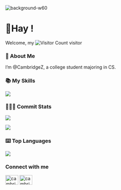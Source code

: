 
![background-w60](https://user-images.githubusercontent.com/85283092/211194809-9d0d70f3-40fb-4a35-a07f-ad1cd4be3e65.jpeg)

# 👋Hay !
Welcome, my ![Visitor Count](https://profile-counter.glitch.me/CambridgeZ/count.svg) visitor

### 👋 About Me
I’m @CambridgeZ, a college student majoring in CS.


<!---
CamberidgeZhao/CamberidgeZhao is a ✨ special ✨ repository because its `README.md` (this file) appears on your GitHub profile.
You can click the Preview link to take a look at your changes.
--->

### 📚 My Skills

<p align=>
  <a href="https://skillicons.dev">
    <img src="https://skillicons.dev/icons?i=,git,html,css,js,latex,vscode,linux,md,mysql,github,py,c,cpp,java,idea,stackoverflow,matlab,anaconda&perline=6" />
  </a>
</p>


###  👨🏻‍💻 Commit Stats

![](https://github-readme-stats.vercel.app/api?username=CambridgeZ&count_private=true&show_icons=true&theme=dark&show_owner=true)

![](https://github-profile-trophy.vercel.app/?username=CambridgeZ&theme=dark&row=1)



###  ⌨️ Top Languages

![](https://github-readme-stats.vercel.app/api/top-langs/?username=CambridgeZ&layout=compact&theme=dark)

### Connect with me
<p align="left">
<a href="https://codeforces.com/profile/cambridgechao" target="blank"><img align="center" src="https://raw.githubusercontent.com/rahuldkjain/github-profile-readme-generator/master/src/images/icons/Social/codeforces.svg" alt="cambridgechao" height="30" width="40" /></a>
<a href="https://www.leetcode.cn/cambridgechao" target="blank"><img align="center" src="https://raw.githubusercontent.com/rahuldkjain/github-profile-readme-generator/master/src/images/icons/Social/leet-code.svg" alt="cambridgechao" height="30" width="40" /></a>
</p>
